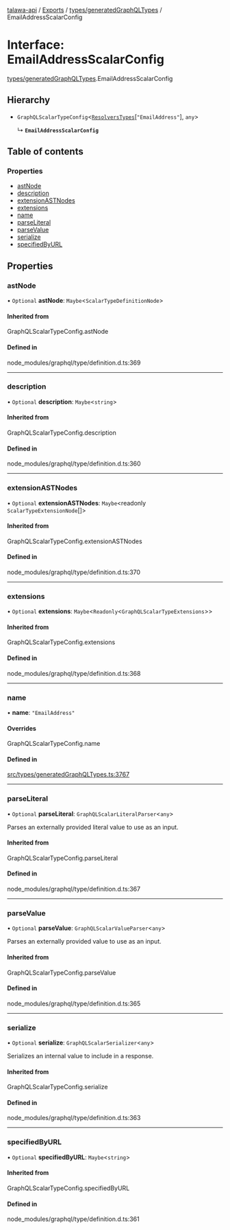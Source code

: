 [talawa-api](../README.md) / [Exports](../modules.md) / [types/generatedGraphQLTypes](../modules/types_generatedGraphQLTypes.md) / EmailAddressScalarConfig

# Interface: EmailAddressScalarConfig

[types/generatedGraphQLTypes](../modules/types_generatedGraphQLTypes.md).EmailAddressScalarConfig

## Hierarchy

- `GraphQLScalarTypeConfig`\<[`ResolversTypes`](../modules/types_generatedGraphQLTypes.md#resolverstypes)[``"EmailAddress"``], `any`\>

  ↳ **`EmailAddressScalarConfig`**

## Table of contents

### Properties

- [astNode](types_generatedGraphQLTypes.EmailAddressScalarConfig.md#astnode)
- [description](types_generatedGraphQLTypes.EmailAddressScalarConfig.md#description)
- [extensionASTNodes](types_generatedGraphQLTypes.EmailAddressScalarConfig.md#extensionastnodes)
- [extensions](types_generatedGraphQLTypes.EmailAddressScalarConfig.md#extensions)
- [name](types_generatedGraphQLTypes.EmailAddressScalarConfig.md#name)
- [parseLiteral](types_generatedGraphQLTypes.EmailAddressScalarConfig.md#parseliteral)
- [parseValue](types_generatedGraphQLTypes.EmailAddressScalarConfig.md#parsevalue)
- [serialize](types_generatedGraphQLTypes.EmailAddressScalarConfig.md#serialize)
- [specifiedByURL](types_generatedGraphQLTypes.EmailAddressScalarConfig.md#specifiedbyurl)

## Properties

### astNode

• `Optional` **astNode**: `Maybe`\<`ScalarTypeDefinitionNode`\>

#### Inherited from

GraphQLScalarTypeConfig.astNode

#### Defined in

node_modules/graphql/type/definition.d.ts:369

___

### description

• `Optional` **description**: `Maybe`\<`string`\>

#### Inherited from

GraphQLScalarTypeConfig.description

#### Defined in

node_modules/graphql/type/definition.d.ts:360

___

### extensionASTNodes

• `Optional` **extensionASTNodes**: `Maybe`\<readonly `ScalarTypeExtensionNode`[]\>

#### Inherited from

GraphQLScalarTypeConfig.extensionASTNodes

#### Defined in

node_modules/graphql/type/definition.d.ts:370

___

### extensions

• `Optional` **extensions**: `Maybe`\<`Readonly`\<`GraphQLScalarTypeExtensions`\>\>

#### Inherited from

GraphQLScalarTypeConfig.extensions

#### Defined in

node_modules/graphql/type/definition.d.ts:368

___

### name

• **name**: ``"EmailAddress"``

#### Overrides

GraphQLScalarTypeConfig.name

#### Defined in

[src/types/generatedGraphQLTypes.ts:3767](https://github.com/PalisadoesFoundation/talawa-api/blob/4c7d3ea/src/types/generatedGraphQLTypes.ts#L3767)

___

### parseLiteral

• `Optional` **parseLiteral**: `GraphQLScalarLiteralParser`\<`any`\>

Parses an externally provided literal value to use as an input.

#### Inherited from

GraphQLScalarTypeConfig.parseLiteral

#### Defined in

node_modules/graphql/type/definition.d.ts:367

___

### parseValue

• `Optional` **parseValue**: `GraphQLScalarValueParser`\<`any`\>

Parses an externally provided value to use as an input.

#### Inherited from

GraphQLScalarTypeConfig.parseValue

#### Defined in

node_modules/graphql/type/definition.d.ts:365

___

### serialize

• `Optional` **serialize**: `GraphQLScalarSerializer`\<`any`\>

Serializes an internal value to include in a response.

#### Inherited from

GraphQLScalarTypeConfig.serialize

#### Defined in

node_modules/graphql/type/definition.d.ts:363

___

### specifiedByURL

• `Optional` **specifiedByURL**: `Maybe`\<`string`\>

#### Inherited from

GraphQLScalarTypeConfig.specifiedByURL

#### Defined in

node_modules/graphql/type/definition.d.ts:361
